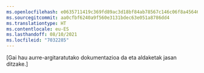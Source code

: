 ```yaml
---
ms.openlocfilehash: e0635711419c369fd89ac3d18bf84ab78567c146c06f8a456462608c170bca39
ms.sourcegitcommit: aa0cfbf6240a9f560e3131bdec63e051a8786dd4
ms.translationtype: HT
ms.contentlocale: eu-ES
ms.lasthandoff: 08/10/2021
ms.locfileid: "7032285"
---
```


[Gai hau aurre-argitaratutako dokumentazioa da eta aldaketak jasan ditzake.]
